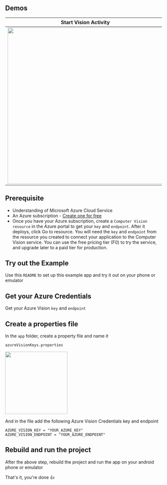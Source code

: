 ## Demos

Start Vision Activity | Pass a Bitmap
------------ | -------------
<img src="https://github.com/jama5262/MPESA-Biz-No-Detector/blob/1.0.0/art/art3.gif" height="500px"> | <img src="https://github.com/jama5262/MPESA-Biz-No-Detector/blob/1.0.0/art/art2.gif" height="500px">

## Prerequisite
- Understanding of Microsoft Azure Cloud Service
- An Azure subscription - [Create one for free](https://azure.microsoft.com)
- Once you have your Azure subscription, create a `Computer Vision resource` in the Azure portal to get your `key` and `endpoint`. After it deploys, click Go to resource.
You will need the `key` and `endpoint` from the resource you created to connect your application to the Computer Vision service. You can use the free pricing tier (F0) to try the service, and upgrade later to a paid tier for production.

## Try out the Example
Use this `README` to set up this example app and try it out on your phone or emulator

## Get your Azure Credentials

Get your Azure Vision `key` and `endpoint`

## Create a properties file

In the `app` folder, create a property file and name it

`azureVisionKeys.properties`

<img src="https://github.com/jama5262/MPESA-Biz-No-Detector/blob/1.0.0/art/art1.PNG" height="200px">

And in the file add the following Azure Vision Credentials key and endpoint

```
AZURE_VISION_KEY = "YOUR_AZURE_KEY"
AZURE_VISION_ENDPOINT = "YOUR_AZURE_ENDPOINT"
```

## Rebuild and run the project

After the above step, rebuild the project and run the app on your android phone or emulator

That's it, you're done 👍